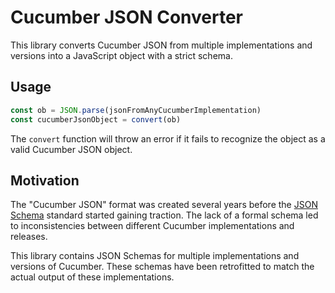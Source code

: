 # Cucumber JSON Converter

This library converts Cucumber JSON from multiple implementations and versions into a JavaScript object with
a strict schema.

## Usage

```typescript
const ob = JSON.parse(jsonFromAnyCucumberImplementation)
const cucumberJsonObject = convert(ob)
```

The `convert` function will throw an error if it fails to recognize the object as a valid Cucumber JSON object.

## Motivation

The "Cucumber JSON" format was created several years before the [JSON Schema](https://json-schema.org/) standard started gaining traction. The lack of a formal schema led to inconsistencies between different Cucumber implementations and releases.

This library contains JSON Schemas for multiple implementations and versions of Cucumber.
These schemas have been retrofitted to match the actual output of these implementations.
